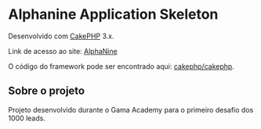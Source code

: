 # Alphanine Application Skeleton

Desenvolvido com  [CakePHP](http://cakephp.org) 3.x.

Link de acesso ao site: [AlphaNine](http://alphanine.com.br)

O código do framework pode ser encontrado aqui: [cakephp/cakephp](https://github.com/cakephp/cakephp).

## Sobre o projeto

Projeto desenvolvido durante o Gama Academy para o primeiro desafio dos 1000 leads.



